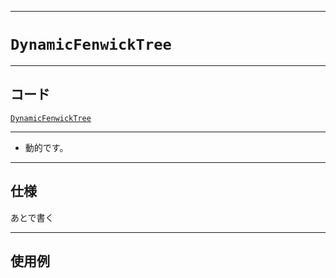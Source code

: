 _____

# `DynamicFenwickTree`

_____

## コード

[`DynamicFenwickTree`](https://github.com/titan-23/Library_py/blob/main/DataStructures/FenwickTree/DynamicFenwickTree.py)
<!-- code=https://github.com/titan-23/Library_py/blob/main/DataStructures\FenwickTree\DynamicFenwickTree.py -->

_____

- 動的です。

_____

## 仕様

あとで書く

_____

## 使用例

```python
```


